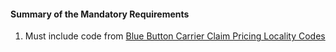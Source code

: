 #### Summary of the Mandatory Requirements

1.  Must include code from [Blue Button Carrier Claim Pricing Locality Codes](ValueSet-carr-line-prcng-lclty-cd.html)
